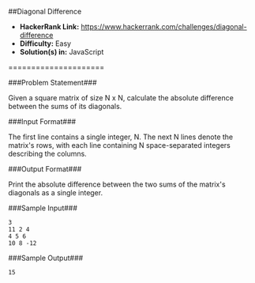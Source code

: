 ##Diagonal Difference

* __HackerRank Link:__ https://www.hackerrank.com/challenges/diagonal-difference
* __Difficulty:__ Easy
* __Solution(s) in:__ JavaScript

=====================

###Problem Statement###

Given a square matrix of size N x N, calculate the absolute difference between the sums of its diagonals.

###Input Format###

The first line contains a single integer, N. The next N lines denote the matrix's rows, with each line containing N space-separated integers describing the columns.

###Output Format###

Print the absolute difference between the two sums of the matrix's diagonals as a single integer.

###Sample Input###

```
3
11 2 4
4 5 6
10 8 -12
```

###Sample Output###

```
15
```
